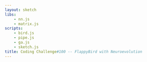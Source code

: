 ```yaml
---
layout: sketch
libs:
    - nn.js
    - matrix.js
scripts: 
    - bird.js
    - pipe.js
    - ga.js
    - sketch.js
title: Coding Challenge#100 -- FlappyBird with Neuroevolution
---
```

